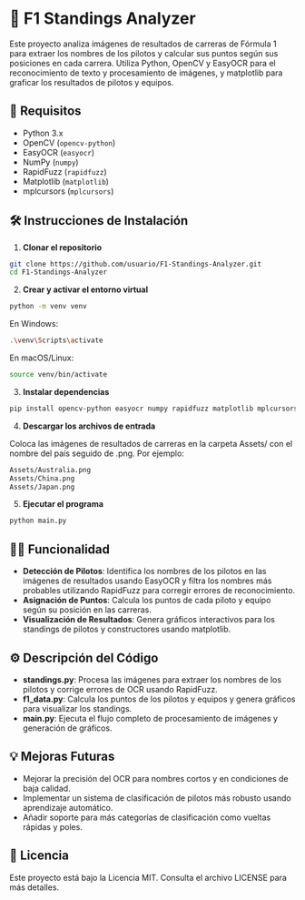 # 🏁 F1 Standings Analyzer

Este proyecto analiza imágenes de resultados de carreras de Fórmula 1 para extraer los nombres de los pilotos y calcular sus puntos según sus posiciones en cada carrera. Utiliza Python, OpenCV y EasyOCR para el reconocimiento de texto y procesamiento de imágenes, y matplotlib para graficar los resultados de pilotos y equipos.

## 🚀 Requisitos

- Python 3.x
- OpenCV (`opencv-python`)
- EasyOCR (`easyocr`)
- NumPy (`numpy`)
- RapidFuzz (`rapidfuzz`)
- Matplotlib (`matplotlib`)
- mplcursors (`mplcursors`)

## 🛠️ Instrucciones de Instalación

1. **Clonar el repositorio**

```bash
git clone https://github.com/usuario/F1-Standings-Analyzer.git
cd F1-Standings-Analyzer
```

2. **Crear y activar el entorno virtual**

```bash
python -m venv venv
```

En Windows:
```bash
.\venv\Scripts\activate
```

En macOS/Linux:
```bash
source venv/bin/activate
```

3. **Instalar dependencias**

```bash
pip install opencv-python easyocr numpy rapidfuzz matplotlib mplcursors
```

4. **Descargar los archivos de entrada**

Coloca las imágenes de resultados de carreras en la carpeta Assets/ con el nombre del país seguido de .png. Por ejemplo:

```bash
Assets/Australia.png
Assets/China.png
Assets/Japan.png
```

5. **Ejecutar el programa**
```bash
python main.py
```

## 🧑‍💻 Funcionalidad

- **Detección de Pilotos**: Identifica los nombres de los pilotos en las imágenes de resultados usando EasyOCR y filtra los nombres más probables utilizando RapidFuzz para corregir errores de reconocimiento.
- **Asignación de Puntos**: Calcula los puntos de cada piloto y equipo según su posición en las carreras.
- **Visualización de Resultados**: Genera gráficos interactivos para los standings de pilotos y constructores usando matplotlib.

## ⚙️ Descripción del Código

- **standings.py**: Procesa las imágenes para extraer los nombres de los pilotos y corrige errores de OCR usando RapidFuzz.
- **f1_data.py**: Calcula los puntos de los pilotos y equipos y genera gráficos para visualizar los standings.
- **main.py**: Ejecuta el flujo completo de procesamiento de imágenes y generación de gráficos.

## 💡 Mejoras Futuras

- Mejorar la precisión del OCR para nombres cortos y en condiciones de baja calidad.
- Implementar un sistema de clasificación de pilotos más robusto usando aprendizaje automático.
- Añadir soporte para más categorías de clasificación como vueltas rápidas y poles.

## 📝 Licencia

Este proyecto está bajo la Licencia MIT. Consulta el archivo LICENSE para más detalles.
